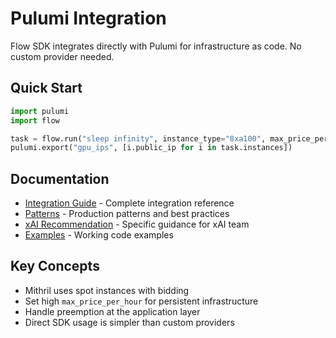 # Pulumi Integration

Flow SDK integrates directly with Pulumi for infrastructure as code. No custom provider needed.

## Quick Start

```python
import pulumi
import flow

task = flow.run("sleep infinity", instance_type="8xa100", max_price_per_hour=50.0)
pulumi.export("gpu_ips", [i.public_ip for i in task.instances])
```

## Documentation

- [Integration Guide](PULUMI_INTEGRATION.md) - Complete integration reference
- [Patterns](PULUMI_PATTERN.md) - Production patterns and best practices
- [xAI Recommendation](PULUMI_XAI_RECOMMENDATION.md) - Specific guidance for xAI team
- [Examples](examples/) - Working code examples

## Key Concepts

- Mithril uses spot instances with bidding
- Set high `max_price_per_hour` for persistent infrastructure
- Handle preemption at the application layer
- Direct SDK usage is simpler than custom providers